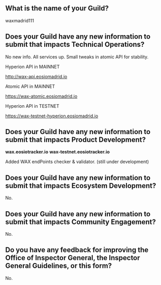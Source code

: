 ## What is the name of your Guild?

waxmadrid111

## Does your Guild have any new information to submit that impacts Technical Operations?

No new info. All services up. Small tweaks in atomic API for stability.


Hyperion API in MAINNET

http://wax-api.eosiomadrid.io


Atomic API in MAINNET

https://wax-atomic.eosiomadrid.io


Hyperion API in TESTNET

https://wax-testnet-hyperion.eosiomadrid.io



## Does your Guild have any new information to submit that impacts Product Development?

**wax.eosiotracker.io**
**wax-testnet.eosiotracker.io**

Added WAX endPoints checker & validator. (still under development)


## Does your Guild have any new information to submit that impacts Ecosystem Development?

No.

## Does your Guild have any new information to submit that impacts Community Engagement?

No.

## Do you have any feedback for improving the Office of Inspector General, the Inspector General Guidelines, or this form?

No.
